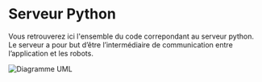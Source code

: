# Serveur Python

Vous retrouverez ici l'ensemble du code correpondant au serveur python.
Le serveur a pour but d’être l’intermédiaire de communication entre l’application et les robots. 

![Diagramme UML](/Serveur_Python/Illustrations_doc/serveur.png=400x)
